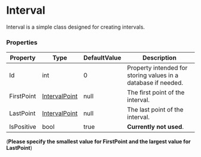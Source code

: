 # Interval

Interval is a simple class designed for creating intervals.

### Properties

| Property   | Type                                                | DefaultValue | Description                                          |
| ---------- | --------------------------------------------------- | ------------ | ---------------------------------------------------- |
| Id         | int                                                 | 0            | Property intended for storing values in a database if needed. |
| FirstPoint | [IntervalPoint](https://github.com/C0ntrolDev/IntervalGraph/blob/master/Docs/Text/IntervalPoint.md) | null         | The first point of the interval.                     |
| LastPoint  | [IntervalPoint](https://github.com/C0ntrolDev/IntervalGraph/blob/master/Docs/Text/IntervalPoint.md) | null         | The last point of the interval.                      |
| IsPositive | bool                                                | true         | **Currently not used**.                               |

(**Please specify the smallest value for FirstPoint and the largest value for LastPoint**)
